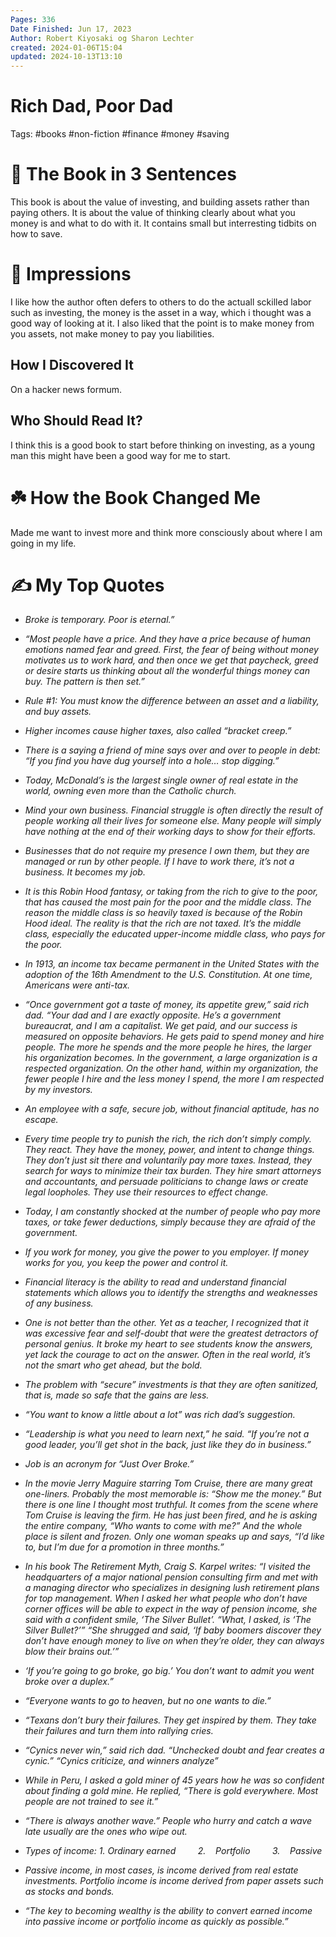 ```yaml
---
Pages: 336
Date Finished: Jun 17, 2023
Author: Robert Kiyosaki og Sharon Lechter
created: 2024-01-06T15:04
updated: 2024-10-13T13:10
---
```

# Rich Dad, Poor Dad

Tags: #books #non-fiction #finance #money #saving 

# 🚀 The Book in 3 Sentences
This book is about the value of investing, and building assets rather than paying others. It is about the value of thinking clearly about what you money is and what to do with it. It contains small but interresting tidbits on how to save. 

# 🎨 Impressions
I like how the author often defers to others to do the actuall sckilled labor such as investing, the money is the asset in a way, which i thought was a good way of looking at it. I also liked that the point is to make money from you assets, not make money to pay you liabilities. 

## How I Discovered It
On a hacker news formum. 

## Who Should Read It?
I think this is a good book to start before thinking on investing, as a young man this might have been a good way for me to start. 

# ☘️ How the Book Changed Me
Made me want to invest more and think more consciously about where I am going in my life. 

# ✍️ My Top  Quotes

- *Broke is temporary. Poor is eternal.”* 
 
- *“Most people have a price. And they have a price because of human emotions named fear and greed. First, the fear of being without money motivates us to work hard, and then once we get that paycheck, greed or desire starts us thinking about all the wonderful things money can buy. The pattern is then set.”* 
 
- *Rule #1: You must know the difference between an asset and a liability, and buy assets.* 
 
- *Higher incomes cause higher taxes, also called “bracket creep.”* 
 
- *There is a saying a friend of mine says over and over to people in debt: “If you find you have dug yourself into a hole… stop digging.”* 
 
- *Today, McDonald’s is the largest single owner of real estate in the world, owning even more than the Catholic church.* 
 
- *Mind your own business. Financial struggle is often directly the result of people working all their lives for someone else. Many people will simply have nothing at the end of their working days to show for their efforts.* 
 
- *Businesses that do not require my presence I own them, but they are managed or run by other people. If I have to work there, it’s not a business. It becomes my job.* 
 
- *It is this Robin Hood fantasy, or taking from the rich to give to the poor, that has caused the most pain for the poor and the middle class. The reason the middle class is so heavily taxed is because of the Robin Hood ideal. The reality is that the rich are not taxed. It’s the middle class, especially the educated upper-income middle class, who pays for the poor.* 
 
- *In 1913, an income tax became permanent in the United States with the adoption of the 16th Amendment to the U.S. Constitution. At one time, Americans were anti-tax.* 
 
- *“Once government got a taste of money, its appetite grew,” said rich dad. “Your dad and I are exactly opposite. He’s a government bureaucrat, and I am a capitalist. We get paid, and our success is measured on opposite behaviors. He gets paid to spend money and hire people. The more he spends and the more people he hires, the larger his organization becomes. In the government, a large organization is a respected organization. On the other hand, within my organization, the fewer people I hire and the less money I spend, the more I am respected by my investors.* 
 
- *An employee with a safe, secure job, without financial aptitude, has no escape.* 
 
- *Every time people try to punish the rich, the rich don’t simply comply. They react. They have the money, power, and intent to change things. They don’t just sit there and voluntarily pay more taxes. Instead, they search for ways to minimize their tax burden. They hire smart attorneys and accountants, and persuade politicians to change laws or create legal loopholes. They use their resources to effect change.* 
 
- *Today, I am constantly shocked at the number of people who pay more taxes, or take fewer deductions, simply because they are afraid of the government.* 
 
- *If you work for money, you give the power to you employer. If money works for you, you keep the power and control it.* 
 
- *Financial literacy is the ability to read and understand financial statements which allows you to identify the strengths and weaknesses of any business.* 
 
- *One is not better than the other. Yet as a teacher, I recognized that it was excessive fear and self-doubt that were the greatest detractors of personal genius. It broke my heart to see students know the answers, yet lack the courage to act on the answer. Often in the real world, it’s not the smart who get ahead, but the bold.* 
 
- *The problem with “secure” investments is that they are often sanitized, that is, made so safe that the gains are less.* 
 
- *“You want to know a little about a lot” was rich dad’s suggestion.* 
 
- *“Leadership is what you need to learn next,” he said. “If you’re not a good leader, you’ll get shot in the back, just like they do in business.”* 
 
- *Job is an acronym for “Just Over Broke.”* 
 
- *In the movie Jerry Maguire starring Tom Cruise, there are many great one-liners. Probably the most memorable is: “Show me the money.” But there is one line I thought most truthful. It comes from the scene where Tom Cruise is leaving the firm. He has just been fired, and he is asking the entire company, “Who wants to come with me?” And the whole place is silent and frozen. Only one woman speaks up and says, “I’d like to, but I’m due for a promotion in three months.”* 
 
- *In his book The Retirement Myth, Craig S. Karpel writes: “I visited the headquarters of a major national pension consulting firm and met with a managing director who specializes in designing lush retirement plans for top management. When I asked her what people who don’t have corner offices will be able to expect in the way of pension income, she said with a confident smile, ‘The Silver Bullet’. “What, I asked, is ‘The Silver Bullet?’” “She shrugged and said, ‘If baby boomers discover they don’t have enough money to live on when they’re older, they can always blow their brains out.’”* 
 
- *‘If you’re going to go broke, go big.’ You don’t want to admit you went broke over a duplex.”* 
 
- *“Everyone wants to go to heaven, but no one wants to die.”* 
 
- *“Texans don’t bury their failures. They get inspired by them. They take their failures and turn them into rallying cries.* 
 
- *“Cynics never win,” said rich dad. “Unchecked doubt and fear creates a cynic.” “Cynics criticize, and winners analyze”* 
 
- *While in Peru, I asked a gold miner of 45 years how he was so confident about finding a gold mine. He replied, “There is gold everywhere. Most people are not trained to see it.”* 
 
- *“There is always another wave.” People who hurry and catch a wave late usually are the ones who wipe out.* 
 
- *Types of income: 1. Ordinary earned         2.    Portfolio         3.    Passive* 
 
- *Passive income, in most cases, is income derived from real estate investments. Portfolio income is income derived from paper assets such as stocks and bonds.* 
 
- *“The key to becoming wealthy is the ability to convert earned income into passive income or portfolio income as quickly as possible.”* 
 
